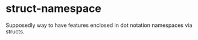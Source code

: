 # struct-namespace
Supposedly way to have features enclosed in dot notation namespaces via structs.
